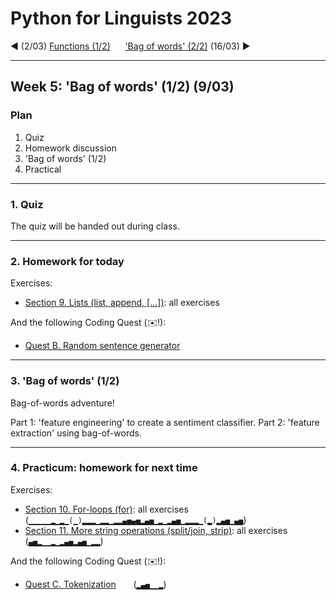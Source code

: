 
# Python for Linguists 2023

◄ (2/03) [Functions (1/2)](../classes/04_Functions_1.md)&nbsp;&nbsp;&nbsp;&nbsp;&nbsp;&nbsp;['Bag of words' (2/2)](../classes/06_Bag_of_words_2.md) (16/03) ►

-------

## Week 5: 'Bag of words' (1/2) (9/03)


### Plan
1. Quiz
2. Homework discussion
3. 'Bag of words' (1/2)
4. Practical


-------

### 1. Quiz

The quiz will be handed out during class.

-------

### 2. Homework for today

Exercises:
- [Section 9. Lists (list, append, [...])](../exercises/09_lists.md): all exercises

And the following Coding Quest (✉️!):
- [Quest B. Random sentence generator](../quests/B_random_sentence_generator.md) 

-------

### 3. 'Bag of words' (1/2)

Bag-of-words adventure!

Part 1: 'feature engineering' to create a sentiment classifier.
Part 2: 'feature extraction' using bag-of-words.

-------

### 4. Practicum: homework for next time

Exercises:
- [Section 10. For-loops (for)](../exercises/10_for-loops.md): all exercises&nbsp;&nbsp;&nbsp;&nbsp;&nbsp; (`▁▁▁▁▁▂▁▂▁(▁)▂▂▂▁▂▂▁▂▂▄▅▄▅▂▄▅▁▂▁▂▄▅▁▂▂▂▁(▂)▂▄▅▁▄▅`)
- [Section 11. More string operations (split/join, strip)](../exercises/11_more_string_operations.md): all exercises&nbsp;&nbsp;&nbsp;&nbsp;&nbsp; (`▄▅▂▁▁▂▁▂▄▅▂▄▅▁▂▂`)

And the following Coding Quest (✉️!):
- [Quest C. Tokenization](../quests/C_tokenization.md) &nbsp;&nbsp;&nbsp;&nbsp;&nbsp; (`▂▄▅▁▁▂`)

